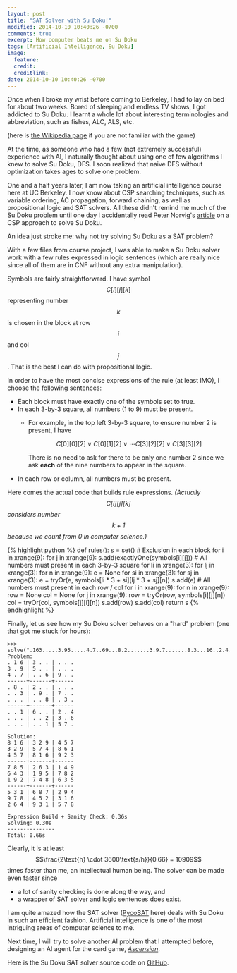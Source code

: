 ```yaml
---
layout: post
title: "SAT Solver with Su Doku!"
modified: 2014-10-10 10:40:26 -0700
comments: true
excerpt: How computer beats me on Su Doku
tags: [Artificial Intelligence, Su Doku]
image:
  feature:
  credit:
  creditlink:
date: 2014-10-10 10:40:26 -0700
---
```

Once when I broke my wrist before coming to Berkeley, I had to lay on bed for about two weeks. Bored of sleeping and endless TV shows, I got addicted to Su Doku. I learnt a whole lot about interesting terminologies and abbreviation, such as fishes, ALC, ALS, etc.

(here is [the Wikipedia page](http://en.wikipedia.org/wiki/Sudoku) if you are not familiar with the game)

At the time, as someone who had a few (not extremely successful) experience with AI, I naturally thought about using one of few algorithms I knew to solve Su Doku, DFS. I soon realized that naive DFS without optimization takes ages to solve one problem.

One and a half years later, I am now taking an artificial intelligence course here at UC Berkeley. I now know about CSP searching techniques, such as variable ordering, AC propagation, forward chaining, as well as propositional logic and SAT solvers. All these didn't remind me much of the Su Doku problem until one day I accidentally read Peter Norvig's [article](http://norvig.com/sudoku.html) on a CSP approach to solve Su Doku.

An idea just stroke me: why not try solving Su Doku as a SAT problem?

With a few files from course project, I was able to make a Su Doku solver work with a few rules expressed in logic sentences (which are really nice since all of them are in CNF without any extra manipulation).

Symbols are fairly straightforward. I have symbol $$C[i][j][k]$$ representing number $$k$$ is chosen in the block at row $$i$$ and col $$j$$. That is the best I can do with propositional logic.

In order to have the most concise expressions of the rule (at least IMO), I choose the following sentences:

  + Each block must have exactly one of the symbols set to true.
  + In each 3-by-3 square, all numbers (1 to 9) must be present.
      + For example, in the top left 3-by-3 square, to ensure number 2 is present, I have

          $$C[0][0][2] \lor C[0][1][2] \lor \cdots C[3][2][2] \lor C[3][3][2]$$

        There is no need to ask for there to be only one number 2 since we ask **each** of the nine numbers to appear in the square.
  + In each row or column, all numbers must be present.

Here comes the actual code that builds rule expressions.
*(Actually $$C[i][j][k]$$ considers number $$k + 1$$ because we count from 0 in computer science.)*

{% highlight python %}
def rules():
    s = set()
    # Exclusion in each block
    for i in xrange(9):
        for j in xrange(9):
            s.add(exactlyOne(symbols[i][j]))
    # All numbers must present in each 3-by-3 square
    for li in xrange(3):
        for lj in xrange(3):
            for n in xrange(9):
                e = None
                for si in xrange(3):
                    for sj in xrange(3):
                        e = tryOr(e, symbols[li * 3 + si][lj * 3 + sj][n])
                s.add(e)
    # All numbers must present in each row / col
    for i in xrange(9):
        for n in xrange(9):
            row = None
            col = None
            for j in xrange(9):
                row = tryOr(row, symbols[i][j][n])
                col = tryOr(col, symbols[j][i][n])
            s.add(row)
            s.add(col)
    return s
{% endhighlight %}

Finally, let us see how my Su Doku solver behaves on a "hard" problem (one that got me stuck for hours):

    >>> solve(".163.....3.95.....4.7..69...8.2.......3.9.7.......8.3...16..2.4.....23.6.....157.")
    Problem:
    . 1 6 | 3 . . | . . .
    3 . 9 | 5 . . | . . .
    4 . 7 | . . 6 | 9 . .
    ------+-------+------
    . 8 . | 2 . . | . . .
    . . 3 | . 9 . | 7 . .
    . . . | . . 8 | . 3 .
    ------+-------+------
    . . 1 | 6 . . | 2 . 4
    . . . | . . 2 | 3 . 6
    . . . | . . 1 | 5 7 .

    Solution:
    8 1 6 | 3 2 9 | 4 5 7
    3 2 9 | 5 7 4 | 8 6 1
    4 5 7 | 8 1 6 | 9 2 3
    ------+-------+------
    7 8 5 | 2 6 3 | 1 4 9
    6 4 3 | 1 9 5 | 7 8 2
    1 9 2 | 7 4 8 | 6 3 5
    ------+-------+------
    5 3 1 | 6 8 7 | 2 9 4
    9 7 8 | 4 5 2 | 3 1 6
    2 6 4 | 9 3 1 | 5 7 8

    Expression Build + Sanity Check: 0.36s
    Solving: 0.30s
    ---------------
    Total: 0.66s

Clearly, it is at least $$\frac{2\text{h} \cdot 3600\text{s/h}}{0.66} = 10909$$ times faster than me, an intellectual human being. The solver can be made even faster since

  + a lot of sanity checking is done along the way, and
  + a wrapper of SAT solver and logic sentences does exist.

I am quite amazed how the SAT solver ([PycoSAT](http://fmv.jku.at/picosat/) here) deals with Su Doku in such an efficient fashion. Artificial intelligence is one of the most intriguing areas of computer science to me.

Next time, I will try to solve another AI problem that I attempted before, designing an AI agent for the card game, [*Ascension*](http://ascensiongame.com/).

Here is the Su Doku SAT solver source code on [GitHub](https://github.com/SsnL/SAT-Su-DoKu).